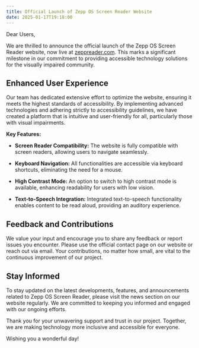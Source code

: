 ```yaml
---
title: Official Launch of Zepp OS Screen Reader Website
date: 2025-01-17T19:18:00
---
```

Dear Users,

We are thrilled to announce the official launch of the Zepp OS Screen Reader website, now live at [zeppreader.com](https://zeppreader.com). This marks a significant milestone in our commitment to providing accessible technology solutions for the visually impaired community.

## Enhanced User Experience

Our team has dedicated extensive effort to optimize the website, ensuring it meets the highest standards of accessibility. By implementing advanced technologies and adhering strictly to accessibility guidelines, we have created a platform that is intuitive and user-friendly for all, particularly those with visual impairments.

**Key Features:**

- **Screen Reader Compatibility:** The website is fully compatible with screen readers, allowing users to navigate seamlessly.

- **Keyboard Navigation:** All functionalities are accessible via keyboard shortcuts, eliminating the need for a mouse.

- **High Contrast Mode:** An option to switch to high contrast mode is available, enhancing readability for users with low vision.

- **Text-to-Speech Integration:** Integrated text-to-speech functionality enables content to be read aloud, providing an auditory experience.

## Feedback and Contributions

We value your input and encourage you to share any feedback or report issues you encounter. Please use the official contact page on our website or reach out via email. Your contributions, no matter how small, are vital to the continuous improvement of our project.

## Stay Informed

To stay updated on the latest developments, features, and announcements related to Zepp OS Screen Reader, please visit the news section on our website regularly. We are committed to keeping you informed and engaged with our ongoing efforts.

Thank you for your unwavering support and trust in our project. Together, we are making technology more inclusive and accessible for everyone.

Wishing you a wonderful day!

